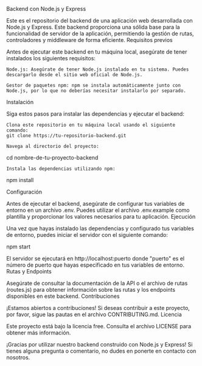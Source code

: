 
Backend con Node.js y Express

Este es el repositorio del backend de una aplicación web desarrollada con Node.js y Express. Este backend proporciona una sólida base para la funcionalidad de servidor de la aplicación, permitiendo la gestión de rutas, controladores y middleware de forma eficiente.
Requisitos previos

Antes de ejecutar este backend en tu máquina local, asegúrate de tener instalados los siguientes requisitos:

    Node.js: Asegúrate de tener Node.js instalado en tu sistema. Puedes descargarlo desde el sitio web oficial de Node.js.

    Gestor de paquetes npm: npm se instala automáticamente junto con Node.js, por lo que no deberías necesitar instalarlo por separado.

Instalación

Siga estos pasos para instalar las dependencias y ejecutar el backend:

    Clona este repositorio en tu máquina local usando el siguiente comando:
    git clone https://tu-repositorio-backend.git

    Navega al directorio del proyecto:



cd nombre-de-tu-proyecto-backend

    Instala las dependencias utilizando npm:



npm install

Configuración

Antes de ejecutar el backend, asegúrate de configurar tus variables de entorno en un archivo .env. Puedes utilizar el archivo .env.example como plantilla y proporcionar los valores necesarios para tu aplicación.
Ejecución

Una vez que hayas instalado las dependencias y configurado tus variables de entorno, puedes iniciar el servidor con el siguiente comando:


npm start

El servidor se ejecutará en http://localhost:puerto donde "puerto" es el número de puerto que hayas especificado en tus variables de entorno.
Rutas y Endpoints

Asegúrate de consultar la documentación de la API o el archivo de rutas (routes.js) para obtener información sobre las rutas y los endpoints disponibles en este backend.
Contribuciones

¡Estamos abiertos a contribuciones! Si deseas contribuir a este proyecto, por favor, sigue las pautas en el archivo CONTRIBUTING.md.
Licencia

Este proyecto está bajo la licencia free. Consulta el archivo LICENSE para obtener más información.

¡Gracias por utilizar nuestro backend construido con Node.js y Express! Si tienes alguna pregunta o comentario, no dudes en ponerte en contacto con nosotros.
